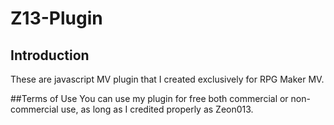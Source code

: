 # Z13-Plugin

## Introduction
These are javascript MV plugin that I created exclusively for RPG Maker MV.

##Terms of Use
You can use my plugin for free both commercial or non-commercial use, as long as I credited properly as Zeon013.
